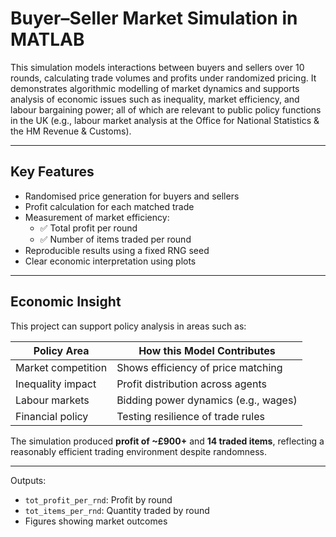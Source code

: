 # Buyer–Seller Market Simulation in MATLAB

This simulation models interactions between buyers and sellers over 10 rounds, calculating trade volumes and profits under randomized pricing. It demonstrates algorithmic modelling of market dynamics and supports analysis of economic issues such as inequality, market efficiency, and labour bargaining power; all of which are relevant to public policy functions in the UK (e.g., labour market analysis at the Office for National Statistics & the HM Revenue & Customs).


---

## Key Features

- Randomised price generation for buyers and sellers
- Profit calculation for each matched trade
- Measurement of market efficiency:
  - ✅ Total profit per round
  - ✅ Number of items traded per round
- Reproducible results using a fixed RNG seed
- Clear economic interpretation using plots

---

## Economic Insight

This project can support policy analysis in areas such as:

| Policy Area | How this Model Contributes |
|------------|---------------------------|
| Market competition | Shows efficiency of price matching |
| Inequality impact | Profit distribution across agents |
| Labour markets | Bidding power dynamics (e.g., wages) |
| Financial policy | Testing resilience of trade rules |

The simulation produced **profit of ~£900+** and **14 traded items**, reflecting a reasonably efficient trading environment despite randomness.

---

Outputs:
- `tot_profit_per_rnd`: Profit by round
- `tot_items_per_rnd`: Quantity traded by round
- Figures showing market outcomes
